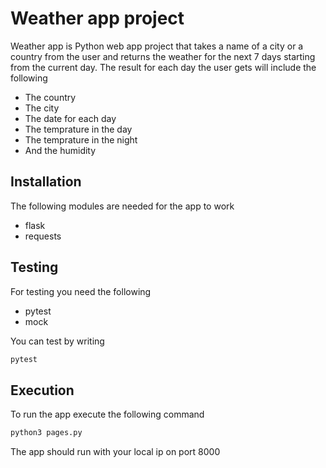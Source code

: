 # Weather app project
Weather app is Python web app project that takes a name of a city or a country from the user and returns the weather for the next 7 days starting from the current day.
The result for each day the user gets will include the following
* The country
* The city
* The date for each day
* The temprature in the day
* The temprature in the night
* And the humidity

## Installation
The following modules are needed for the app to work
* flask
* requests

## Testing
For testing you need the following
* pytest
* mock

You can test by writing 
```python
pytest
```

## Execution
To run the app execute the following command
```python
python3 pages.py
```
The app should run with your local ip on port 8000     
